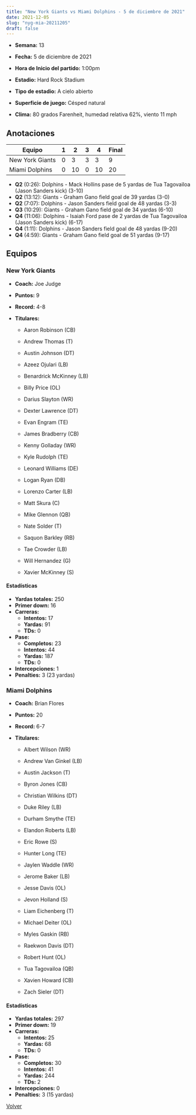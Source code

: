 ```yaml
---
title: "New York Giants vs Miami Dolphins - 5 de diciembre de 2021"
date: 2021-12-05
slug: "nyg-mia-20211205"
draft: false
---
```


* **Semana:** 13
* **Fecha:** 5 de diciembre de 2021

* **Hora de Inicio del partido:** 1:00pm
* **Estadio:** Hard Rock Stadium
* **Tipo de estadio:** A cielo abierto
* **Superficie de juego:** Césped natural
* **Clima:** 80 grados Farenheit, humedad relativa 62%, viento 11 mph





## Anotaciones
| Equipo | 1 | 2 | 3 | 4 | Final |
|--------|---|---|---|---|-------|
| New York Giants  | 0 | 3 | 3 | 3  | 9 |
| Miami Dolphins  | 0 | 10 | 0 | 10  | 20 |
* **Q2** (0:26): Dolphins - Mack Hollins pase de 5 yardas de Tua Tagovailoa (Jason Sanders kick) (3-10)
* **Q2** (13:12): Giants - Graham Gano field goal de 39 yardas (3-0)
* **Q2** (7:07): Dolphins - Jason Sanders field goal de 48 yardas (3-3)
* **Q3** (10:29): Giants - Graham Gano field goal de 34 yardas (6-10)
* **Q4** (11:06): Dolphins - Isaiah Ford pase de 2 yardas de Tua Tagovailoa (Jason Sanders kick) (6-17)
* **Q4** (1:11): Dolphins - Jason Sanders field goal de 48 yardas (9-20)
* **Q4** (4:59): Giants - Graham Gano field goal de 51 yardas (9-17)


## Equipos


### New York Giants
* **Coach:** Joe Judge
* **Puntos:** 9
* **Record:** 4-8
* **Titulares:** 

  * Aaron Robinson (CB) 

  * Andrew Thomas (T) 

  * Austin Johnson (DT) 

  * Azeez Ojulari (LB) 

  * Benardrick McKinney (LB) 

  * Billy Price (OL) 

  * Darius Slayton (WR) 

  * Dexter Lawrence (DT) 

  * Evan Engram (TE) 

  * James Bradberry (CB) 

  * Kenny Golladay (WR) 

  * Kyle Rudolph (TE) 

  * Leonard Williams (DE) 

  * Logan Ryan (DB) 

  * Lorenzo Carter (LB) 

  * Matt Skura (C) 

  * Mike Glennon (QB) 

  * Nate Solder (T) 

  * Saquon Barkley (RB) 

  * Tae Crowder (LB) 

  * Will Hernandez (G) 

  * Xavier McKinney (S) 

#### Estadísticas
* **Yardas totales:** 250
* **Primer down:** 16
* **Carreras:**
  * **Intentos:** 17
  * **Yardas:** 91
  * **TDs:** 0
* **Pase:**
  * **Completos:** 23
  * **Intentos:** 44
  * **Yardas:** 187
  * **TDs:** 0
* **Intercepciones:** 1
* **Penalties:** 3 (23 yardas)

### Miami Dolphins
* **Coach:** Brian Flores
* **Puntos:** 20
* **Record:** 6-7
* **Titulares:** 

  * Albert Wilson (WR) 

  * Andrew Van Ginkel (LB) 

  * Austin Jackson (T) 

  * Byron Jones (CB) 

  * Christian Wilkins (DT) 

  * Duke Riley (LB) 

  * Durham Smythe (TE) 

  * Elandon Roberts (LB) 

  * Eric Rowe (S) 

  * Hunter Long (TE) 

  * Jaylen Waddle (WR) 

  * Jerome Baker (LB) 

  * Jesse Davis (OL) 

  * Jevon Holland (S) 

  * Liam Eichenberg (T) 

  * Michael Deiter (OL) 

  * Myles Gaskin (RB) 

  * Raekwon Davis (DT) 

  * Robert Hunt (OL) 

  * Tua Tagovailoa (QB) 

  * Xavien Howard (CB) 

  * Zach Sieler (DT) 

#### Estadísticas
* **Yardas totales:** 297
* **Primer down:** 19
* **Carreras:**
  * **Intentos:** 25
  * **Yardas:** 68
  * **TDs:** 0
* **Pase:**
  * **Completos:** 30
  * **Intentos:** 41
  * **Yardas:** 244
  * **TDs:** 2
* **Intercepciones:** 0
* **Penalties:** 3 (15 yardas)


[Volver](/historia/2021)
